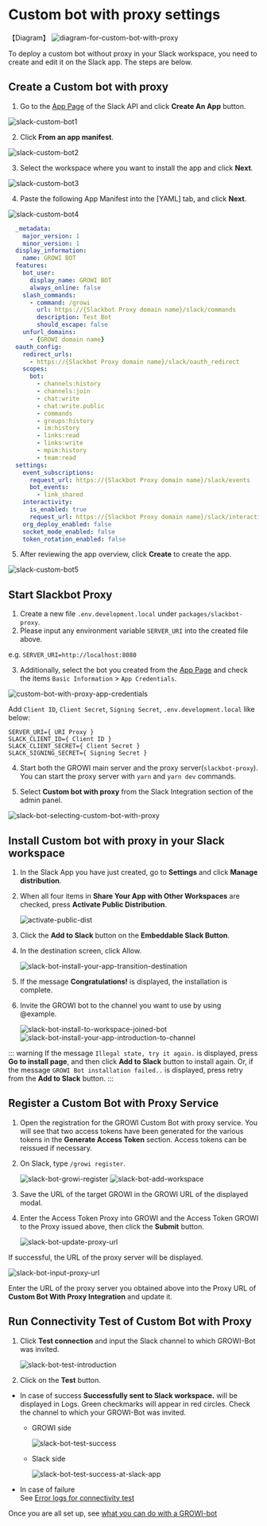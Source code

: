 # Custom bot with proxy settings

【Diagram】
<img :src="$withBase('/assets/images/slack-bot-outline-custom-with-proxy.png')" alt="diagram-for-custom-bot-with-proxy">

To deploy a custom bot without proxy in your Slack workspace, you need to create and edit it on the Slack app. The steps are below.

## Create a Custom bot with proxy

1. Go to the [App Page](https://api.slack.com/apps) of the Slack API and click **Create An App** button.

  <img :src="$withBase('/assets/images/slack-custom-bot1.png')" alt="slack-custom-bot1">

2. Click **From an app manifest**.

  <img :src="$withBase('/assets/images/slack-custom-bot2.png')" alt="slack-custom-bot2">

3. Select the workspace where you want to install the app and click **Next**.

  <img :src="$withBase('/assets/images/slack-custom-bot3.png')" alt="slack-custom-bot3">

4. Paste the following App Manifest into the [YAML] tab, and click **Next**.

  <img :src="$withBase('/assets/images/slack-custom-bot4.png')" alt="slack-custom-bot4">

```yaml
  _metadata:
    major_version: 1
    minor_version: 1
  display_information:
    name: GROWI BOT
  features:
    bot_user:
      display_name: GROWI BOT
      always_online: false
    slash_commands:
      - command: /growi
        url: https://{Slackbot Proxy domain name}/slack/commands
        description: Test Bot
        should_escape: false
    unfurl_domains:
      - {GROWI domain name}
  oauth_config:
    redirect_urls:
      - https://{Slackbot Proxy domain name}/slack/oauth_redirect
    scopes:
      bot:
        - channels:history
        - channels:join
        - chat:write
        - chat:write.public
        - commands
        - groups:history
        - im:history
        - links:read
        - links:write
        - mpim:history
        - team:read
  settings:
    event_subscriptions:
      request_url: https://{Slackbot Proxy domain name}/slack/events
      bot_events:
        - link_shared
    interactivity:
      is_enabled: true
      request_url: https://{Slackbot Proxy domain name}/slack/interactions
    org_deploy_enabled: false
    socket_mode_enabled: false
    token_rotation_enabled: false
  ```

5. After reviewing the app overview, click **Create** to create the app.

  <img :src="$withBase('/assets/images/slack-custom-bot5.png')" alt="slack-custom-bot5">

## Start Slackbot Proxy

1. Create a new file `.env.development.local` under `packages/slackbot-proxy`.
1. Please input any environment variable `SERVER_URI` into the created file above.

e.g. `SERVER_URI=http://localhost:8080`

3. Additionally, select the bot you created from the [App Page](https://api.slack.com/apps) and check the items `Basic Information` > `App Credentials`.

<img :src="$withBase('/assets/images/custom-bot-with-proxy-app-credentials.png')" alt="custom-bot-with-proxy-app-credentials">

Add `Client ID`, `Client Secret`, `Signing Secret`, `.env.development.local` like below:

```
SERVER_URI={ URI Proxy }
SLACK_CLIENT_ID={ Client ID }
SLACK_CLIENT_SECRET={ Client Secret }
SLACK_SIGNING_SECRET={ Signing Secret }
```

4. Start both the GROWI main server and the proxy server(`slackbot-proxy`).  
  You can start the proxy server with `yarn` and `yarn dev` commands.

5. Select **Custom bot with proxy** from the Slack Integration section of the admin panel.
<img :src="$withBase('/assets/images/slack-bot-selecting-custom-bot-with-proxy.png')" alt="slack-bot-selecting-custom-bot-with-proxy">


## Install Custom bot with proxy in your Slack workspace

1. In the Slack App you have just created, go to **Settings** and click **Manage distribution**.
1. When all four items in **Share Your App with Other Workspaces** are checked, press **Activate Public Distribution**.

   <img :src="$withBase('/assets/images/activate-public-dist.png')" alt="activate-public-dist">
1. Click the **Add to Slack** button on the **Embeddable Slack Button**.
1. In the destination screen, click Allow.

   <img :src="$withBase('/assets/images/slack-bot-install-your-app-transition-destination.png')" alt="slack-bot-install-your-app-transition-destination">
1. If the message **Congratulations!** is displayed, the installation is complete.
1. Invite the GROWI bot to the channel you want to use by using @example.

   <img :src="$withBase('/assets/images/slack-bot-install-to-workspace-joined-bot.png')" alt="slack-bot-install-to-workspace-joined-bot">

   <img :src="$withBase('/assets/images/slack-bot-install-your-app-introduction-to-channel.png')" alt="slack-bot-install-your-app-introduction-to-channel">

::: warning
If the message `Illegal state, try it again.` is displayed, press **Go to install page**, and then click **Add to Slack** button to install again.
Or, if the message `GROWI Bot installation failed..` is displayed, press retry from the **Add to Slack** button.
:::


## Register a Custom Bot with Proxy Service

1. Open the registration for the GROWI Custom Bot with proxy service.
You will see that two access tokens have been generated for the various tokens in the **Generate Access Token** section. Access tokens can be reissued if necessary.
1. On Slack, type `/growi register`.

    <img :src="$withBase('/assets/images/slack-bot-growi-register.png')" alt="slack-bot-growi-register">

    <img :src="$withBase('/assets/images/slack-bot-register-modal.png')" alt="slack-bot-add-workspace">
1. Save the URL of the target GROWI in the GROWI URL of the displayed modal.
1. Enter the Access Token Proxy into GROWI and the Access Token GROWI to the Proxy issued above, then click the **Submit** button.

    <img :src="$withBase('/assets/images/slack-bot-update-proxy-url.png')" alt="slack-bot-update-proxy-url">

If successful, the URL of the proxy server will be displayed.

  <img :src="$withBase('/assets/images/slack-bot-input-proxy-url.png')" alt="slack-bot-input-proxy-url">

Enter the URL of the proxy server you obtained above into the Proxy URL of **Custom Bot With Proxy Integration** and update it.

## Run Connectivity Test of Custom Bot with Proxy

  1. Click **Test connection** and input the Slack channel to which GROWI-Bot was invited.

      <img :src="$withBase('/assets/images/slack-bot-test-introduction.png')" alt="slack-bot-test-introduction">

  2. Click on the **Test** button.  

- In case of success
    **Successfully sent to Slack workspace.** will be displayed in Logs.
    Green checkmarks will appear in red circles. Check the channel to
    which your GROWI-Bot was invited.
  - GROWI side

      <img :src="$withBase('/assets/images/slack-bot-test-success.png')" alt="slack-bot-test-success">
  - Slack side

      <img :src="$withBase('/assets/images/slack-bot-test-success-at-slack-app.png')" alt="slack-bot-test-success-at-slack-app">

- In case of failure  
     See [Error logs for connectivity test](/en/admin-guide/management-cookbook/slack-integration/#error-logs-for-connectivity-test)

Once you are all set up, see [what you can do with a GROWI-bot](/en/admin-guide/management-cookbook/slack-integration/#check-the-connected-growi)
